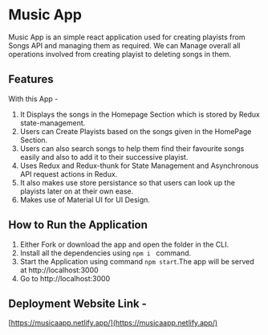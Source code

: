 # Music App
Music App is an simple react application used for creating playists from Songs API and managing them as required. We can Manage overall all operations involved from creating playist to deleting songs in them.

## Features
With this App -
1. It Displays the songs in the Homepage Section which is stored by Redux state-management.
2. Users can Create Playists based on the songs given in the HomePage Section.
3. Users can also search songs to help them find their favourite songs easily and also to add it to their successive playist.
4. Uses Redux and Redux-thunk for State Management and Asynchronous API request actions in Redux.
5. It also makes use store persistance so that users can look up the playists later on at their own ease.
6. Makes use of Material UI for UI Design.

## How to Run the Application
1. Either Fork or download the app and open the folder in the CLI.
2. Install all the dependencies using `npm i ` command.
3. Start the Application using command `npm start`.The app will be served at http://localhost:3000
4. Go to http://localhost:3000

## Deployment Website Link - 
[https://musicaapp.netlify.app/](https://musicaapp.netlify.app/)
